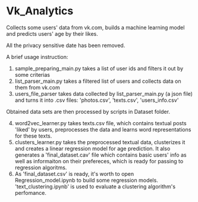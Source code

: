 # Vk_Analytics
Collects some users' data from vk.com, builds a machine learning model and predicts users' age by their likes.

All the privacy sensitive date has been removed.

A brief usage instruction:

1) sample_preparing_main.py takes a list of user ids and filters it out by some criterias
2) list_parser_main.py takes a filtered list of users and collects data on them from vk.com
3) users_file_parser takes data collected by list_parser_main.py (a json file) and turns it into .csv files: 'photos.csv', 'texts.csv', 'users_info.csv'

Obtained data sets are then processed by scripts in Dataset folder.

4) word2vec_learner.py takes texts.csv file, which contains textual posts 'liked' by users, preprocesses the data and learns word representations for these texts.
5) clusters_learner.py takes the preprocessed textual data, clusterizes it and creates a linear regression model for age prediction. It also generates a 'final_dataset.cav' file which contains basic users' info as well as informaiton on their prefereces, which is ready for passing to regression algoritms.
6) As 'final_dataset.csv' is ready, it's worth to open Regression_model.ipynb to build some regression models. 'text_clustering.ipynb' is used to evaluate a clustering algorithm's perfomance.  
